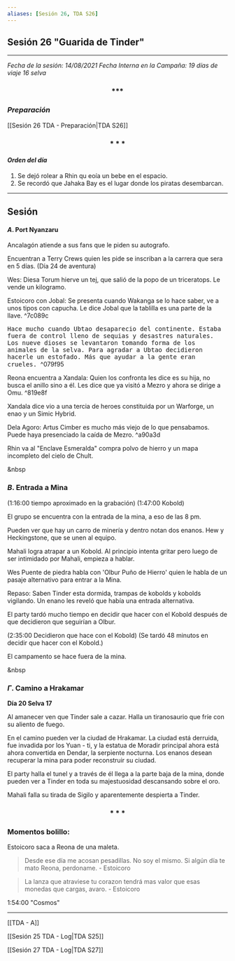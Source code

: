 ```yaml
---
aliases: [Sesión 26, TDA S26]
---
```


## Sesión 26 "Guarida de Tinder"

___

_Fecha de la sesión: 14/08/2021_
_Fecha Interna en la Campaña: 19 días de viaje 16 selva_

<div align='center'>
   <h3> *** </h3>
</div>

### _Preparación_

[[Sesión 26 TDA - Preparación|TDA S26]]

<div align='center'>
   <h3> * * * </h3>
</div>

#### _Orden del día_

1. Se dejó rolear a Rhin qu eoía un bebe en el espacio.
2. Se recordó que Jahaka Bay es el lugar donde los piratas desembarcan.


---

## Sesión

#### $A$. Port Nyanzaru

Ancalagón atiende a sus fans que le piden su autografo.

Encuentran a Terry Crews quien les pide se inscriban a la carrera que sera en 5 días. (Día 24 de aventura)

Wes:
Diesa Torum hierve un tej, que salió de la popo de un triceratops. Le vende un kilogramo.

Estoicoro con Jobal:
Se presenta cuando Wakanga se lo hace saber, ve a unos tipos con capucha. Le dice Jobal que la tablilla es una parte de la llave. ^7c089c

<tt> Hace mucho cuando Ubtao desaparecio del continente. Estaba fuera de control lleno de sequias y desastres naturales. Los nueve dioses se levantaron tomando forma de los animales de la selva. Para agradar a Ubtao decidieron hacerle un estofado. Más que ayudar a la gente eran crueles.
</tt> ^079f95

Reona encuentra a Xandala:
Quien los confronta les dice es su hija, no busca el anillo sino a él. Les dice que ya visitó a Mezro y ahora se dirige a Omu. ^819e8f

Xandala dice vio a una tercia de heroes constituida por un Warforge, un enao y un Simic Hybrid.

Dela Agoro:
Artus Cimber es mucho más viejo de lo que pensabamos. Puede haya presenciado la caída de Mezro. ^a90a3d

Rhin va al "Enclave Esmeralda" compra polvo de hierro y un mapa incompleto del cielo de Chult.

&nbsp

### $B$. Entrada a Mina

(1:16:00 tiempo aproximado en la grabación)
(1:47:00 Kobold)


El grupo se encuentra con la entrada de la mina, a eso de las 8 pm.

Pueden ver que hay un carro de minería y dentro notan dos enanos. Hew y Heckingstone, que se unen al equipo.

Mahali logra atrapar a un Kobold. Al principio intenta gritar pero luego de ser intimidado por Mahali, empieza a hablar. 

Wes Puente de piedra habla con 'Olbur Puño de Hierro' quien le habla de un pasaje alternativo para entrar a la Mina.

Repaso:
Saben Tinder esta dormida, trampas de kobolds y kobolds vigilando. Un enano les reveló que había una entrada alternativa.

El party tardó mucho tiempo en decidir que hacer con el Kobold después de que decidieron que seguirían a Olbur.

	
(2:35:00 Decidieron que hace con el Kobold)
(Se tardó 48 minutos en decidir que hacer con el Kobold.)

El campamento se hace fuera de la mina.

&nbsp
	
### $\Gamma$. Camino a Hrakamar
	
**Día 20 Selva 17**

Al amanecer ven que Tinder sale a cazar. Halla un tiranosaurio que fríe con su aliento de fuego.
	
En el camino pueden ver la ciudad de Hrakamar. La ciudad está derruida, fue invadida por los Yuan - ti, y la estatua de Moradir principal ahora está ahora convertida en Dendar, la serpiente nocturna. Los enanos desean recuperar la mina para poder reconstruir su ciudad.

El party halla el tunel y a través de él llega a la parte baja de la mina, donde pueden ver a Tinder en toda su majestuosidad descansando sobre el oro.

Mahali falla su tirada de Sigilo y aparentemente despierta a Tinder.


<div align='center'>
   <h3> * * * </h3>
</div>

### Momentos bolillo:

Estoicoro saca a Reona de una maleta.

>Desde ese día me acosan pesadillas. No soy el mismo. Si algún día te mato Reona, perdoname. - Estoicoro

>La lanza que atraviese tu corazon tendrá mas valor que esas monedas que cargas, avaro. - Estoicoro

1:54:00 "Cosmos"

---

[[TDA - A]]


[[Sesión 25 TDA - Log|TDA S25]]

[[Sesión 27 TDA - Log|TDA S27]]